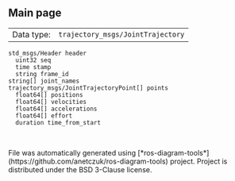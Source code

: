 <!--
File was automatically generated using 'ros-diagram-tools' project.
Project is distributed under the BSD 3-Clause license.
-->

## Main page

|     |     |
| --- | --- |
| Data type: | `trajectory_msgs/JointTrajectory` |

```
std_msgs/Header header
  uint32 seq
  time stamp
  string frame_id
string[] joint_names
trajectory_msgs/JointTrajectoryPoint[] points
  float64[] positions
  float64[] velocities
  float64[] accelerations
  float64[] effort
  duration time_from_start


```


</br>
File was automatically generated using [*ros-diagram-tools*](https://github.com/anetczuk/ros-diagram-tools) project.
Project is distributed under the BSD 3-Clause license.
